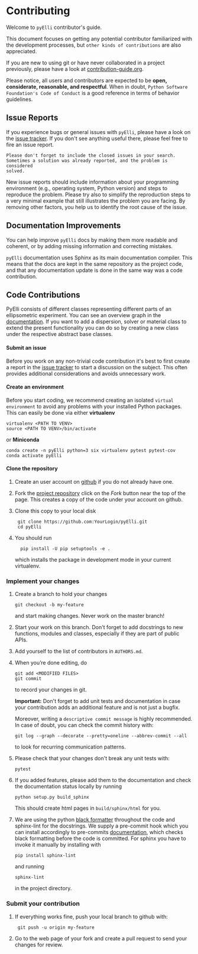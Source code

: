 # Contributing

Welcome to `pyElli` contributor's guide.

This document focuses on getting any potential contributor familiarized
with the development processes, but `other kinds of contributions` are also
appreciated.

If you are new to using git or have never collaborated in a project previously,
please have a look at [contribution-guide.org](contribution-guide.org).

Please notice, all users and contributors are expected to be **open,
considerate, reasonable, and respectful**. When in doubt, `Python Software Foundation's Code of Conduct` is a good reference in terms of behavior guidelines.

## Issue Reports

If you experience bugs or general issues with `pyElli`, please have a look
on the [issue tracker](https://github.com/PyEllips/pyElli/issues). If you don't see anything useful there, please feel
free to fire an issue report.

    Please don't forget to include the closed issues in your search.
    Sometimes a solution was already reported, and the problem is considered
    solved.

New issue reports should include information about your programming environment
(e.g., operating system, Python version) and steps to reproduce the problem.
Please try also to simplify the reproduction steps to a very minimal example
that still illustrates the problem you are facing. By removing other factors,
you help us to identify the root cause of the issue.

## Documentation Improvements

You can help improve `pyElli` docs by making them more readable and coherent, or
by adding missing information and correcting mistakes.

`pyElli` documentation uses Sphinx as its main documentation compiler.
This means that the docs are kept in the same repository as the project code, and
that any documentation update is done in the same way was a code contribution.

## Code Contributions

PyElli consists of different classes representing different parts of an ellipsometric
experiment. You can see an overview graph in the [documentation](https://pyelli.readthedocs.io/en/latest/index.html).
If you want to add a dispersion, solver or material class to extend the
present functionality you can do so by creating a new class under the respective abstract base classes.

#### Submit an issue

Before you work on any non-trivial code contribution it's best to first create
a report in the [issue tracker](https://github.com/PyEllips/pyElli/issues) to start a discussion on the subject.
This often provides additional considerations and avoids unnecessary work.

#### Create an environment

Before you start coding, we recommend creating an isolated `virtual environment` to avoid any problems with your installed Python packages.
This can easily be done via either **virtualenv**

    virtualenv <PATH TO VENV>
    source <PATH TO VENV>/bin/activate

or **Miniconda**

    conda create -n pyElli python=3 six virtualenv pytest pytest-cov
    conda activate pyElli

#### Clone the repository

1.  Create an user account on [github](https://github.com/) if you do not already have one.
2.  Fork the [project repository](https://github.com/PyEllips/pyElli/) click on the _Fork_ button near the top of the
    page. This creates a copy of the code under your account on github.
3.  Clone this copy to your local disk

         git clone https://github.com:YourLogin/pyElli.git
         cd pyElli

4.  You should run

          pip install -U pip setuptools -e .

    which installs the package in development mode in your current virtualenv.

### Implement your changes

1.  Create a branch to hold your changes

        git checkout -b my-feature

    and start making changes. Never work on the master branch!

2.  Start your work on this branch. Don't forget to add docstrings to new
    functions, modules and classes, especially if they are part of public APIs.

3.  Add yourself to the list of contributors in `AUTHORS.md`.

4.  When you’re done editing, do

        git add <MODIFIED FILES>
        git commit

    to record your changes in git.

    **Important:** Don't forget to add unit tests and documentation in case your
    contribution adds an additional feature and is not just a bugfix.

    Moreover, writing a `descriptive commit message` is highly recommended.
    In case of doubt, you can check the commit history with:

        git log --graph --decorate --pretty=oneline --abbrev-commit --all

    to look for recurring communication patterns.

5.  Please check that your changes don't break any unit tests with:

        pytest

6.  If you added features, please add them to the documentation and check the documentation status locally by running

        python setup.py build_sphinx

    This should create html pages in `build/sphinx/html` for you.

7.  We are using the python [black formatter](https://black.readthedocs.io/en/stable/) throughout the code and sphinx-lint for the docstrings.
    We supply a pre-commit hook which you can install accordingly to
    pre-commits [documentation](https://pre-commit.com/#install),
    which checks black formatting before the code is committed.
    For sphinx you have to invoke it manually by installing with

        pip install sphinx-lint

    and running

        sphinx-lint

    in the project directory.

### Submit your contribution

1.  If everything works fine, push your local branch to github with:

         git push -u origin my-feature

2.  Go to the web page of your fork and create a pull request to send your changes for review.
